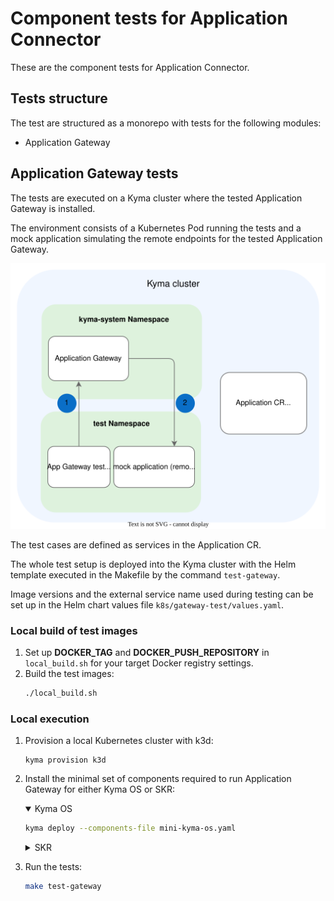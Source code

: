 # Component tests for Application Connector

These are the component tests for Application Connector.

## Tests structure

The test are structured as a monorepo with tests for the following modules:
- Application Gateway

## Application Gateway tests

The tests are executed on a Kyma cluster where the tested Application Gateway is installed.

The environment consists of a Kubernetes Pod running the tests and a mock application simulating the remote endpoints for the tested Application Gateway.

![Application Gateway tests architecture](./assets/app-gateway-tests-architecture.svg)

The test cases are defined as services in the Application CR.

The whole test setup is deployed into the Kyma cluster with the Helm template executed in the Makefile by the command `test-gateway`.

Image versions and the external service name used during testing can be set up in the Helm chart values file `k8s/gateway-test/values.yaml`.

### Local build of test images

<!-- To build the test images locally, perform these steps: -->

1. Set up **DOCKER_TAG** and **DOCKER_PUSH_REPOSITORY** in `local_build.sh` for your target Docker registry settings.
2. Build the test images:
   ```bash
   ./local_build.sh
   ```

### Local execution

<!-- To run the tests locally, perform these steps: -->

1. Provision a local Kubernetes cluster with k3d:

   ```shell
   kyma provision k3d
   ```

2. Install the minimal set of components required to run Application Gateway for either Kyma OS or SKR:

   <div tabs name="Kyma flavor" group="minimal-kyma-installation">
      <details open>
      <summary label="OS">
      Kyma OS
      </summary>

   ```bash
   kyma deploy --components-file mini-kyma-os.yaml
   ```
      </details>
      <details>
      <summary label="SKR">
      SKR
      </summary>

   ```bash
   kyma deploy --components-file mini-kyma-skr.yaml 
   ```
      </details>
   </div>

4. Run the tests:

   ```bash
   make test-gateway
   ```
